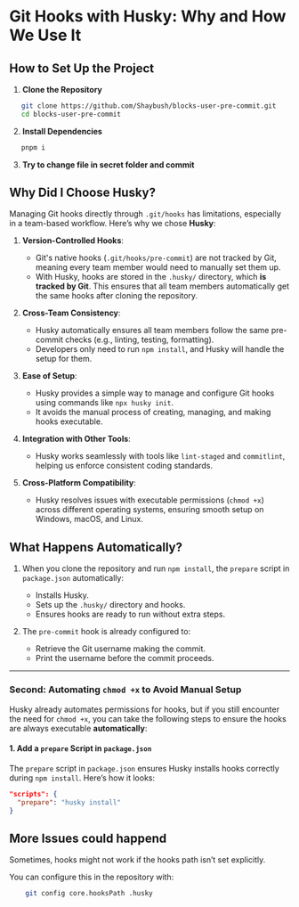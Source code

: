 #

# Git Hooks with Husky: Why and How We Use It

## How to Set Up the Project

1. **Clone the Repository**

```bash
   git clone https://github.com/Shaybush/blocks-user-pre-commit.git
   cd blocks-user-pre-commit
```

2. **Install Dependencies**

```bash
   pnpm i
```

3. **Try to change file in secret folder and commit**

## Why Did I Choose Husky?

Managing Git hooks directly through `.git/hooks` has limitations, especially in a team-based workflow. Here’s why we chose **Husky**:

1. **Version-Controlled Hooks**:

   - Git's native hooks (`.git/hooks/pre-commit`) are not tracked by Git, meaning every team member would need to manually set them up.
   - With Husky, hooks are stored in the `.husky/` directory, which **is tracked by Git**. This ensures that all team members automatically get the same hooks after cloning the repository.

2. **Cross-Team Consistency**:

   - Husky automatically ensures all team members follow the same pre-commit checks (e.g., linting, testing, formatting).
   - Developers only need to run `npm install`, and Husky will handle the setup for them.

3. **Ease of Setup**:

   - Husky provides a simple way to manage and configure Git hooks using commands like `npx husky init`.
   - It avoids the manual process of creating, managing, and making hooks executable.

4. **Integration with Other Tools**:

   - Husky works seamlessly with tools like `lint-staged` and `commitlint`, helping us enforce consistent coding standards.

5. **Cross-Platform Compatibility**:
   - Husky resolves issues with executable permissions (`chmod +x`) across different operating systems, ensuring smooth setup on Windows, macOS, and Linux.

## What Happens Automatically?

1. When you clone the repository and run `npm install`, the `prepare` script in `package.json` automatically:

   - Installs Husky.
   - Sets up the `.husky/` directory and hooks.
   - Ensures hooks are ready to run without extra steps.

2. The `pre-commit` hook is already configured to:
   - Retrieve the Git username making the commit.
   - Print the username before the commit proceeds.

---

### Second: Automating `chmod +x` to Avoid Manual Setup

Husky already automates permissions for hooks, but if you still encounter the need for `chmod +x`, you can take the following steps to ensure the hooks are always executable **automatically**:

#### 1. **Add a `prepare` Script in `package.json`**

The `prepare` script in `package.json` ensures Husky installs hooks correctly during `npm install`. Here’s how it looks:

```json
"scripts": {
  "prepare": "husky install"
}
```

## More Issues could happend

Sometimes, hooks might not work if the hooks path isn’t set explicitly.

You can configure this in the repository with:

```bash
    git config core.hooksPath .husky
```
